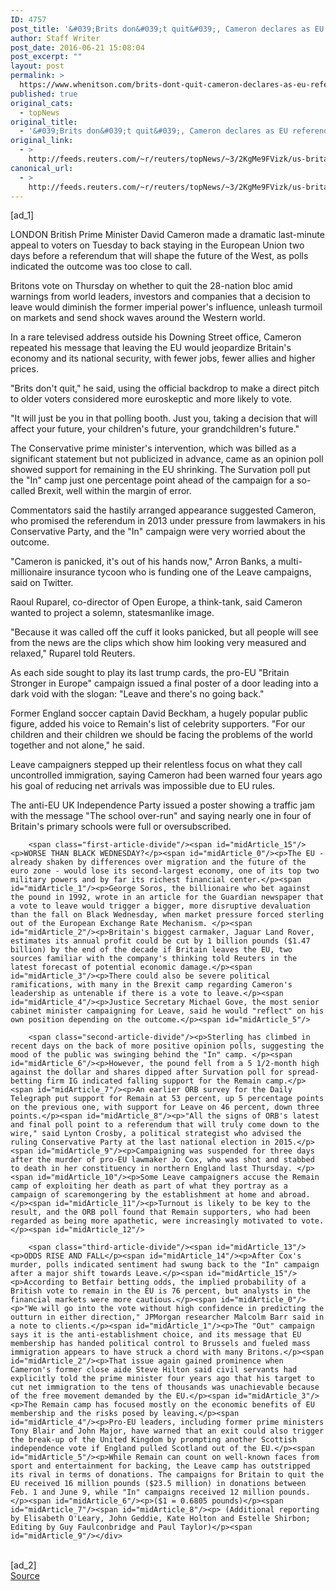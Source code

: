 ```yaml
---
ID: 4757
post_title: '&#039;Brits don&#039;t quit&#039;, Cameron declares as EU referendum in balance'
author: Staff Writer
post_date: 2016-06-21 15:08:04
post_excerpt: ""
layout: post
permalink: >
  https://www.whenitson.com/brits-dont-quit-cameron-declares-as-eu-referendum-in-balance/
published: true
original_cats:
  - topNews
original_title:
  - '&#039;Brits don&#039;t quit&#039;, Cameron declares as EU referendum in balance'
original_link:
  - >
    http://feeds.reuters.com/~r/reuters/topNews/~3/2KgMe9FVizk/us-britain-eu-idUSKCN0Z70SE
canonical_url:
  - >
    http://feeds.reuters.com/~r/reuters/topNews/~3/2KgMe9FVizk/us-britain-eu-idUSKCN0Z70SE
---
```

 [ad_1]
<br><div id="articleText">
<span id="midArticle_start"/>

<span id="midArticle_0"/><span class="focusParagraph" readability="5"><p><span class="articleLocation">LONDON</span> British Prime Minister David Cameron made a dramatic last-minute appeal to voters on Tuesday to back staying in the European Union two days before a referendum that will shape the future of the West, as polls indicated the outcome was too close to call.</p></span><span id="midArticle_1"/><p>Britons vote on Thursday on whether to quit the 28-nation bloc amid warnings from world leaders, investors and companies that a decision to leave would diminish the former imperial power's influence, unleash turmoil on markets and send shock waves around the Western world.</p><span id="midArticle_2"/><p>In a rare televised address outside his Downing Street office, Cameron repeated his message that leaving the EU would jeopardize Britain's economy and its national security, with fewer jobs, fewer allies and higher prices.</p><span id="midArticle_3"/><p>"Brits don't quit," he said, using the official backdrop to make a direct pitch to older voters considered more euroskeptic and more likely to vote.</p><span id="midArticle_4"/><p>"It will just be you in that polling booth. Just you, taking a decision that will affect your future, your children's future, your grandchildren's future." </p><span id="midArticle_5"/><p>The Conservative prime minister's intervention, which was billed as a significant statement but not publicized in advance, came as an opinion poll showed support for remaining in the EU shrinking. The Survation poll put the "In" camp just one percentage point ahead of the campaign for a so-called Brexit, well within the margin of error.</p><span id="midArticle_6"/><p>Commentators said the hastily arranged appearance suggested Cameron, who promised the referendum in 2013 under pressure from lawmakers in his Conservative Party, and the "In" campaign were very worried about the outcome. </p><span id="midArticle_7"/><p>"Cameron is panicked, it's out of his hands now," Arron Banks, a multi-millionaire insurance tycoon who is funding one of the Leave campaigns, said on Twitter. </p><span id="midArticle_8"/><p>Raoul Ruparel, co-director of Open Europe, a think-tank, said Cameron wanted to project a solemn, statesmanlike image.</p><span id="midArticle_9"/><p>"Because it was called off the cuff it looks panicked, but all people will see from the news are the clips which show him looking very measured and relaxed," Ruparel told Reuters.</p><span id="midArticle_10"/><p>As each side sought to play its last trump cards, the pro-EU "Britain Stronger in Europe" campaign issued a final poster of a door leading into a dark void with the slogan: "Leave and there's no going back."</p><span id="midArticle_11"/><p>Former England soccer captain David Beckham, a hugely popular public figure, added his voice to Remain's list of celebrity supporters. "For our children and their children we should be facing the problems of the world together and not alone," he said.</p><span id="midArticle_12"/><p>Leave campaigners stepped up their relentless focus on what they call uncontrolled immigration, saying Cameron had been warned four years ago his goal of reducing net arrivals was impossible due to EU rules.</p><span id="midArticle_13"/><p>The anti-EU UK Independence Party issued a poster showing a traffic jam with the message "The school over-run" and saying nearly one in four of Britain's primary schools were full or oversubscribed.</p><span id="midArticle_14"/>
        
        <span class="first-article-divide"/><span id="midArticle_15"/><p>WORSE THAN BLACK WEDNESDAY?</p><span id="midArticle_0"/><p>The EU - already shaken by differences over migration and the future of the euro zone - would lose its second-largest economy, one of its top two military powers and by far its richest financial center.</p><span id="midArticle_1"/><p>George Soros, the billionaire who bet against the pound in 1992, wrote in an article for the Guardian newspaper that a vote to leave would trigger a bigger, more disruptive devaluation than the fall on Black Wednesday, when market pressure forced sterling out of the European Exchange Rate Mechanism. </p><span id="midArticle_2"/><p>Britain's biggest carmaker, Jaguar Land Rover, estimates its annual profit could be cut by 1 billion pounds ($1.47 billion) by the end of the decade if Britain leaves the EU, two sources familiar with the company's thinking told Reuters in the latest forecast of potential economic damage.</p><span id="midArticle_3"/><p>There could also be severe political ramifications, with many in the Brexit camp regarding Cameron's leadership as untenable if there is a vote to leave.</p><span id="midArticle_4"/><p>Justice Secretary Michael Gove, the most senior cabinet minister campaigning for Leave, said he would "reflect" on his own position depending on the outcome.</p><span id="midArticle_5"/>
        
        <span class="second-article-divide"/><p>Sterling has climbed in recent days on the back of more positive opinion polls, suggesting the mood of the public was swinging behind the "In" camp. </p><span id="midArticle_6"/><p>However, the pound fell from a 5 1/2-month high against the dollar and shares dipped after Survation poll for spread-betting firm IG indicated falling support for the Remain camp.</p><span id="midArticle_7"/><p>An earlier ORB survey for the Daily Telegraph put support for Remain at 53 percent, up 5 percentage points on the previous one, with support for Leave on 46 percent, down three points.</p><span id="midArticle_8"/><p>"All the signs of ORB's latest and final poll point to a referendum that will truly come down to the wire," said Lynton Crosby, a political strategist who advised the ruling Conservative Party at the last national election in 2015.</p><span id="midArticle_9"/><p>Campaigning was suspended for three days after the murder of pro-EU lawmaker Jo Cox, who was shot and stabbed to death in her constituency in northern England last Thursday. </p><span id="midArticle_10"/><p>Some Leave campaigners accuse the Remain camp of exploiting her death as part of what they portray as a campaign of scaremongering by the establishment at home and abroad.</p><span id="midArticle_11"/><p>Turnout is likely to be key to the result, and the ORB poll found that Remain supporters, who had been regarded as being more apathetic, were increasingly motivated to vote.</p><span id="midArticle_12"/>
        
        <span class="third-article-divide"/><span id="midArticle_13"/><p>ODDS RISE AND FALL</p><span id="midArticle_14"/><p>After Cox's murder, polls indicated sentiment had swung back to the "In" campaign after a major shift towards Leave.</p><span id="midArticle_15"/><p>According to Betfair betting odds, the implied probability of a British vote to remain in the EU is 76 percent, but analysts in the financial markets were more cautious.</p><span id="midArticle_0"/><p>"We will go into the vote without high confidence in predicting the outturn in either direction," JPMorgan researcher Malcolm Barr said in a note to clients.</p><span id="midArticle_1"/><p>The "Out" campaign says it is the anti-establishment choice, and its message that EU membership has handed political control to Brussels and fueled mass immigration appears to have struck a chord with many Britons.</p><span id="midArticle_2"/><p>That issue again gained prominence when Cameron's former close aide Steve Hilton said civil servants had explicitly told the prime minister four years ago that his target to cut net immigration to the tens of thousands was unachievable because of the free movement demanded by the EU.</p><span id="midArticle_3"/><p>The Remain camp has focused mostly on the economic benefits of EU membership and the risks posed by leaving.</p><span id="midArticle_4"/><p>Pro-EU leaders, including former prime ministers Tony Blair and John Major, have warned that an exit could also trigger the break-up of the United Kingdom by prompting another Scottish independence vote if England pulled Scotland out of the EU.</p><span id="midArticle_5"/><p>While Remain can count on well-known faces from sport and entertainment for backing, the Leave camp has outstripped its rival in terms of donations. The campaigns for Britain to quit the EU received 16 million pounds ($23.5 million) in donations between Feb. 1 and June 9, while "In" campaigns received 12 million pounds.</p><span id="midArticle_6"/><p>($1 = 0.6805 pounds)</p><span id="midArticle_7"/><span id="midArticle_8"/><p> (Additional reporting by Elisabeth O'Leary, John Geddie, Kate Holton and Estelle Shirbon; Editing by Guy Faulconbridge and Paul Taylor)</p><span id="midArticle_9"/></div>
<br>[ad_2]
<br><a href="http://feeds.reuters.com/~r/reuters/topNews/~3/2KgMe9FVizk/us-britain-eu-idUSKCN0Z70SE">Source </a>